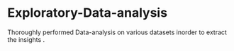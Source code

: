 # Exploratory-Data-analysis
Thoroughly performed Data-analysis on various datasets inorder to extract the insights .
